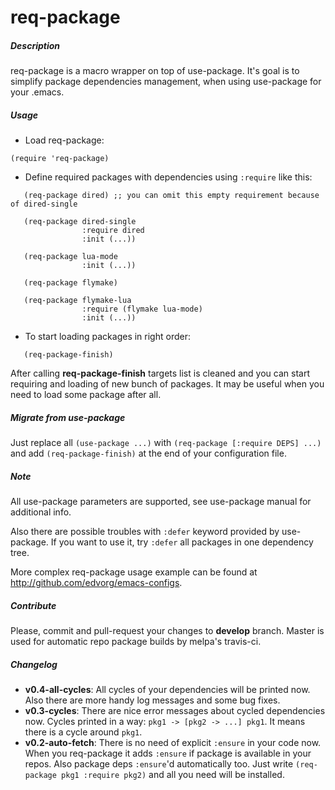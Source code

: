 req-package
===========

##### Description

req-package is a macro wrapper on top of use-package.
It's goal is to simplify package dependencies management,
when using use-package for your .emacs.

##### Usage

* Load req-package:

```elisp
(require 'req-package)
```

* Define required packages with dependencies using `:require` like this:

```elisp
   (req-package dired) ;; you can omit this empty requirement because of dired-single

   (req-package dired-single
                :require dired
                :init (...))

   (req-package lua-mode
                :init (...))

   (req-package flymake)

   (req-package flymake-lua
                :require (flymake lua-mode)
                :init (...))
```
* To start loading packages in right order:

```elisp
   (req-package-finish)
```

After calling **req-package-finish** targets list is cleaned and
you can start requiring and loading of new bunch of packages.
It may be useful when you need to load some package after all.

##### Migrate from use-package

Just replace all `(use-package ...)` with `(req-package [:require DEPS] ...)` and add `(req-package-finish)` at the end of your configuration file.

##### Note

All use-package parameters are supported, see use-package manual
for additional info.

Also there are possible troubles with `:defer` keyword provided by use-package.
If you want to use it, try `:defer` all packages in one dependency tree.

More complex req-package usage example can be found at http://github.com/edvorg/emacs-configs.

##### Contribute

Please, commit and pull-request your changes to **develop** branch.
Master is used for automatic repo package builds by melpa's travis-ci.

##### Changelog

* **v0.4-all-cycles**:
    All cycles of your dependencies will be printed now.
    Also there are more handy log messages and some bug fixes.
* **v0.3-cycles**:
    There are nice error messages about cycled dependencies now.
    Cycles printed in a way: `pkg1 -> [pkg2 -> ...] pkg1`.
    It means there is a cycle around `pkg1`.
* **v0.2-auto-fetch**:
    There is no need of explicit `:ensure` in your code now.
    When you req-package it adds `:ensure` if package is available in your repos.
    Also package deps `:ensure`'d automatically too.
    Just write `(req-package pkg1 :require pkg2)` and all you need will be installed.
